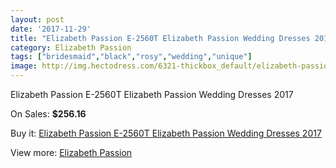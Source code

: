 ```yaml
---
layout: post
date: '2017-11-29'
title: "Elizabeth Passion E-2560T Elizabeth Passion Wedding Dresses 2017"
category: Elizabeth Passion
tags: ["bridesmaid","black","rosy","wedding","unique"]
image: http://img.hectodress.com/6321-thickbox_default/elizabeth-passion-e-2560t-elizabeth-passion-wedding-dresses-2013.jpg
---
```

Elizabeth Passion E-2560T Elizabeth Passion Wedding Dresses 2017

On Sales: **$256.16**
<a href="https://www.hectodress.com/elizabeth-passion/3138-elizabeth-passion-e-2560t-elizabeth-passion-wedding-dresses-2013.html"><amp-img layout="responsive" width="600" height="600" src="//img.hectodress.com/6321-thickbox_default/elizabeth-passion-e-2560t-elizabeth-passion-wedding-dresses-2013.jpg" alt="Elizabeth Passion E-2560T Elizabeth Passion Wedding Dresses 2017 0" /></a>

Buy it: [Elizabeth Passion E-2560T Elizabeth Passion Wedding Dresses 2017](https://www.hectodress.com/elizabeth-passion/3138-elizabeth-passion-e-2560t-elizabeth-passion-wedding-dresses-2013.html "Elizabeth Passion E-2560T Elizabeth Passion Wedding Dresses 2017")

View more: [Elizabeth Passion](https://www.hectodress.com/53-elizabeth-passion "Elizabeth Passion")